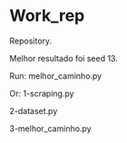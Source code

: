 # Work_rep
Repository.

Melhor resultado foi seed 13.

Run:
melhor_caminho.py

Or:
1-scraping.py

2-dataset.py

3-melhor_caminho.py

